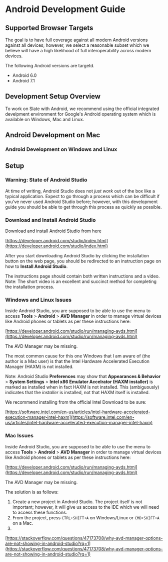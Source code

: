 # Android Development Guide

## Supported Browser Targets

The goal is to have full coverage against all modern Android versions against all devices; however, we select a reasonable subset which we believe will have a high likelihood of full interoperability across modern devices.

The following Android versions are targetd.

* Android 6.0
* Android 7.1

## Development Setup Overview

To work on Slate with Android, we recommend using the official integrated develpment environment for Google's Android operating system which is available on Windows, Mac and Linux.

## Android Development on Mac

### Android Development on Windows and Linux

## Setup

### Warning: State of Android Studio

At time of writing, Android Studio does not _just work_ out of the box like a typical application. Expect to go through a process which can be difficult if you've never used Android Studio before; however, with this development guide you should be able to get through this process as quickly as possible.

### Download and Install Android Studio

Download and install Android Studio from here

[https://developer.android.com/studio/index.html](https://developer.android.com/studio/index.html)

After you start downloading Android Studio by clicking the installation button on the web page, you should be redirected to an instruction page on how to **Install Android Studio**.

The instructions page should contain both written instructions and a video. Note: The short video is an excellent and succinct method for completing the installation process.



### Windows and Linux Issues

Inside Android Studio, you are supposed to be able to use the menu to access **Tools** &gt; **Android** &gt; **AVD Manager** in order to manage virtual devices like Android phones or tablets as per these instructions here:

[https://developer.android.com/studio/run/managing-avds.html](https://developer.android.com/studio/run/managing-avds.html)

The AVD Manager may be missing.

The most common cause for this one Windows that I am aware of \(the author is a Mac user\) is that the Intel Hardware Accelerated Execution Manager \(HAXM\) is not installed.

Note: Android Studio **Preferences** may show that **Appearances & Behavior** &gt; **System Settings** &gt; **Intel x86 Emulator Accelrator \(HAXM installer\)** is marked as installed when in fact HAXM is not installed. This \(ambiguously\) indicates that the _installer_ is installed, not that HAXM itself is installed.

We recommend installing from the official Intel Download to be sure:

[https://software.intel.com/en-us/articles/intel-hardware-accelerated-execution-manager-intel-haxm](https://software.intel.com/en-us/articles/intel-hardware-accelerated-execution-manager-intel-haxm)

### Mac Issues

Inside Android Studio, you are supposed to be able to use the menu to access **Tools** &gt; **Android** &gt; **AVD Manager** in order to manage virtual devices like Android phones or tablets as per these instructions here:

[https://developer.android.com/studio/run/managing-avds.html](https://developer.android.com/studio/run/managing-avds.html)

The AVD Manager may be missing.

The solution is as follows:

1. Create a new project in Android Studio. The project itself is not important; however, it will give us access to the IDE which we will need to access these functions.
2. From the project, press `CTRL+SHIFT+A` on Windows/Linux or `CMD+SHIFT+A` on a Mac.
3. 
[https://stackoverflow.com/questions/47173708/why-avd-manager-options-are-not-showing-in-android-studio?rq=1](https://stackoverflow.com/questions/47173708/why-avd-manager-options-are-not-showing-in-android-studio?rq=1)



